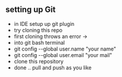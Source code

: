 ## setting up Git
- in IDE setup up git plugin
- try cloning this repo
- first cloning throws an error ->
- into git bash terminal 
- git config --global user.name "your name"
- git config --global user.email "your mail"
- clone this repository
- done .. pull and push as you like 

